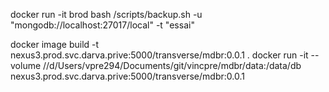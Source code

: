 docker run -it brod bash
/scripts/backup.sh -u "mongodb://localhost:27017/local" -t "essai"

docker image build -t nexus3.prod.svc.darva.prive:5000/transverse/mdbr:0.0.1 .
docker run -it --volume //d/Users/vpre294/Documents/git/vincpre/mdbr/data:/data/db nexus3.prod.svc.darva.prive:5000/transverse/mdbr:0.0.1
